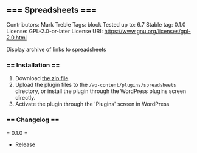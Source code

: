 ## === Spreadsheets ===
Contributors:      Mark Treble
Tags:              block
Tested up to:      6.7
Stable tag:        0.1.0
License:           GPL-2.0-or-later
License URI:       https://www.gnu.org/licenses/gpl-2.0.html

Display archive of links to spreadsheets

### == Installation ==

1. Download [the zip file](spreadsheets.zip)
1. Upload the plugin files to the `/wp-content/plugins/spreadsheets` directory, or install the plugin through the WordPress plugins screen directly.
1. Activate the plugin through the 'Plugins' screen in WordPress

### == Changelog ==

= 0.1.0 =
* Release
